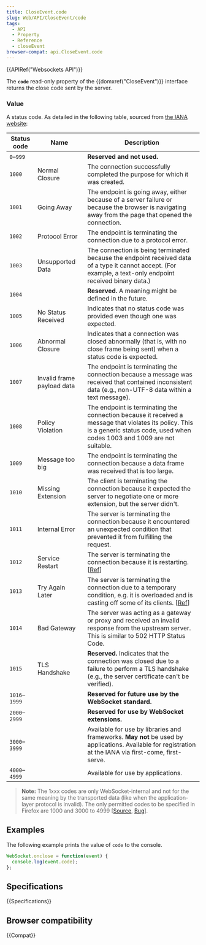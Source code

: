 ```yaml
---
title: CloseEvent.code
slug: Web/API/CloseEvent/code
tags:
  - API
  - Property
  - Reference
  - closeEvent
browser-compat: api.CloseEvent.code
---
```

{{APIRef("Websockets API")}}

The **`code`** read-only property of the {{domxref("CloseEvent")}} interface returns the close code sent by the server.

### Value

A status code. As detailed in the following table, sourced from [the IANA website](https://www.iana.org/assignments/websocket/websocket.xml#close-code-number):

| Status code   | Name                       | Description                                                                                                                                                                                                    |
| ------------- | -------------------------- | -------------------------------------------------------------------------------------------------------------------------------------------------------------------------------------------------------------- |
| `0`–`999`     |                            | **Reserved and not used.**                                                                                                                                                                                     |
| `1000`        | Normal Closure             | The connection successfully completed the purpose for which it was created.                                                                                                                                    |
| `1001`        | Going Away                 | The endpoint is going away, either because of a server failure or because the browser is navigating away from the page that opened the connection.                                                             |
| `1002`        | Protocol Error             | The endpoint is terminating the connection due to a protocol error.                                                                                                                                            |
| `1003`        | Unsupported Data           | The connection is being terminated because the endpoint received data of a type it cannot accept. (For example, a text-only endpoint received binary data.)                                                    |
| `1004`        |                            | **Reserved.** A meaning might be defined in the future.                                                                                                                                                        |
| `1005`        | No Status Received         | Indicates that no status code was provided even though one was expected.                                                                                                                                       |
| `1006`        | Abnormal Closure           | Indicates that a connection was closed abnormally (that is, with no close frame being sent) when a status code is expected.                                                                                    |
| `1007`        | Invalid frame payload data | The endpoint is terminating the connection because a message was received that contained inconsistent data (e.g., non-UTF-8 data within a text message).                                                       |
| `1008`        | Policy Violation           | The endpoint is terminating the connection because it received a message that violates its policy. This is a generic status code, used when codes 1003 and 1009 are not suitable.                              |
| `1009`        | Message too big            | The endpoint is terminating the connection because a data frame was received that is too large.                                                                                                                |
| `1010`        | Missing Extension          | The client is terminating the connection because it expected the server to negotiate one or more extension, but the server didn't.                                                                             |
| `1011`        | Internal Error             | The server is terminating the connection because it encountered an unexpected condition that prevented it from fulfilling the request.                                                                         |
| `1012`        | Service Restart            | The server is terminating the connection because it is restarting. [[Ref](https://www.ietf.org/mail-archive/web/hybi/current/msg09670.html)]                                                                   |
| `1013`        | Try Again Later            | The server is terminating the connection due to a temporary condition, e.g. it is overloaded and is casting off some of its clients. [[Ref](https://www.ietf.org/mail-archive/web/hybi/current/msg09670.html)] |
| `1014`        | Bad Gateway                | The server was acting as a gateway or proxy and received an invalid response from the upstream server. This is similar to 502 HTTP Status Code.                                                                |
| `1015`        | TLS Handshake              | **Reserved.** Indicates that the connection was closed due to a failure to perform a TLS handshake (e.g., the server certificate can't be verified).                                                           |
| `1016`–`1999` |                            | **Reserved for future use by the WebSocket standard.**                                                                                                                                                         |
| `2000`–`2999` |                            | **Reserved for use by WebSocket extensions.**                                                                                                                                                                  |
| `3000`–`3999` |                            | Available for use by libraries and frameworks. **May not** be used by applications. Available for registration at the IANA via first-come, first-serve.                                                        |
| `4000`–`4999` |                            | Available for use by applications.                                                                                                                                                                             |

> **Note:** The 1xxx codes are only WebSocket-internal and not for the same meaning by the transported data (like when the application-layer protocol is invalid). The only permitted codes to be specified in Firefox are 1000 and 3000 to 4999 \[[Source](https://searchfox.org/mozilla-central/rev/bf81d741ff5dd11bb364ef21306da599032fd479/dom/websocket/WebSocket.cpp#2533), [Bug](https://bugzilla.mozilla.org/show_bug.cgi?id=1467107)].

## Examples

The following example prints the value of `code` to the console.

```js
WebSocket.onclose = function(event) {
  console.log(event.code);
};
```

## Specifications

{{Specifications}}

## Browser compatibility

{{Compat}}
